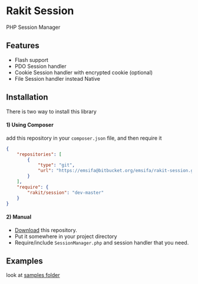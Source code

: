 Rakit Session
==========

PHP Session Manager

## Features

* Flash support
* PDO Session handler
* Cookie Session handler with encrypted cookie (optional)
* File Session handler instead Native

## Installation

There is two way to install this library

#### 1) Using Composer

add this repository in your `composer.json` file, and then require it

```json
{
    "repositories": [
        {
            "type": "git",
            "url": "https://emsifa@bitbucket.org/emsifa/rakit-session.git"
        }
    ],
    "require": {
        "rakit/session": "dev-master"
    }
}
```

#### 2) Manual

* [Download](https://bitbucket.org/emsifa/rakit-session/downloads) this repository. 
* Put it somewhere in your project directory
* Require/include `SessionManager.php` and session handler that you need.

## Examples

look at [samples folder](https://bitbucket.org/emsifa/rakit-session/src/master/samples/?at=master)